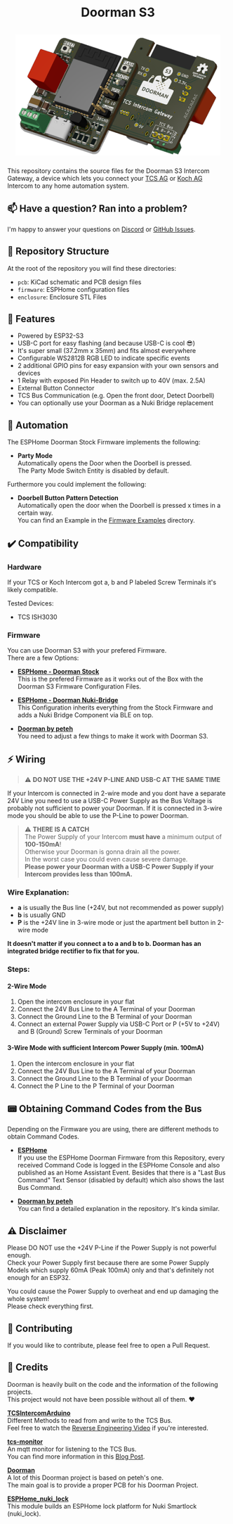 <h1 align="center">
    <br>
    Doorman S3
    <br>
    <br>
    <img src="docs/Doorman-S3-Title.png" alt="Doorman S3" height="275">
    <br>
</h1>

This repository contains the source files for the Doorman S3 Intercom Gateway, a device which lets you connect your [TCS AG](https://www.tcsag.de/) or [Koch AG](https://www.kochag.ch/) Intercom to any home automation system.

<!--
## 📦 Interested in buying one?

I still have some PCBs left. They are fully assembled and tested and come with ESPHome pre-Installed for direct integration and adoption into Home Assistant.

Feel free to contact me on [Discord](https://discord.gg/MMT4bxhQ68) or by [E-Mail](mailto:flo@azon.ai?subject=Doorman).
-->

## 📫 Have a question? Ran into a problem?

I'm happy to answer your questions on [Discord](https://discord.gg/MMT4bxhQ68) or [GitHub Issues](https://github.com/AzonInc/Doorman/issues).

## 🚩 Repository Structure

At the root of the repository you will find these directories:

- `pcb`: KiCad schematic and PCB design files
- `firmware`: ESPHome configuration files
- `enclosure`: Enclosure STL Files

## 🤖 Features

- Powered by ESP32-S3
- USB-C port for easy flashing (and because USB-C is cool 😎)
- It's super small (37.2mm x 35mm) and fits almost everywhere
- Configurable WS2812B RGB LED to indicate specific events
- 2 additional GPIO pins for easy expansion with your own sensors and devices
- 1 Relay with exposed Pin Header to switch up to 40V (max. 2.5A)
- External Button Connector
- TCS Bus Communication (e.g. Open the front door, Detect Doorbell)
- You can optionally use your Doorman as a Nuki Bridge replacement

## 🚀 Automation

The ESPHome Doorman Stock Firmware implements the following:
- **Party Mode**\
Automatically opens the Door when the Doorbell is pressed.\
The Party Mode Switch Entity is disabled by default.

Furthermore you could implement the following:
- **Doorbell Button Pattern Detection**\
Automatically open the door when the Doorbell is pressed x times in a certain way.\
You can find an Example in the [Firmware Examples](https://github.com/AzonInc/Doorman/tree/master/firmware/examples) directory.

## ✔️ Compatibility

### Hardware
If your TCS or Koch Intercom got a, b and P labeled Screw Terminals it's likely compatible.

Tested Devices:
- TCS ISH3030

### Firmware
You can use Doorman S3 with your prefered Firmware.\
There are a few Options:
- **[ESPHome - Doorman Stock](https://github.com/AzonInc/doorman/tree/master/firmware)**\
This is the prefered Firmware as it works out of the Box with the Doorman S3 Firmware Configuration Files.

- **[ESPHome - Doorman Nuki-Bridge](https://github.com/AzonInc/doorman/tree/master/firmware)**\
This Configuration inherits everything from the Stock Firmware and adds a Nuki Bridge Component via BLE on top.

- **[Doorman by peteh](https://github.com/peteh/doorman)**\
You need to adjust a few things to make it work with Doorman S3.

## ⚡ Wiring
>⚠️ **DO NOT USE THE +24V P-LINE AND USB-C AT THE SAME TIME**

If your Intercom is connected in 2-wire mode and you dont have a separate 24V Line you need to use a USB-C Power Supply as the Bus Voltage is probably not sufficient to power your Doorman. If it is connected in 3-wire mode you should be able to use the P-Line to power Doorman.

>⚠️ **THERE IS A CATCH**\
> The Power Supply of your Intercom **must have** a minimum output of **100-150mA**!\
> Otherwise your Doorman is gonna drain all the power.\
> In the worst case you could even cause severe damage.\
> **Please power your Doorman with a USB-C Power Supply if your Intercom provides less than 100mA.**


### Wire Explanation:
- **a** is usually the Bus line (+24V, but not recommended as power supply)
- **b** is usually GND
- **P** is the +24V line in 3-wire mode or just the apartment bell button in 2-wire mode

**It doesn't matter if you connect a to a and b to b. Doorman has an integrated bridge rectifier to fix that for you.**

### Steps:
#### 2-Wire Mode
1. Open the intercom enclosure in your flat
2. Connect the 24V Bus Line to the A Terminal of your Doorman
3. Connect the Ground Line to the B Terminal of your Doorman
4. Connect an external Power Supply via USB-C Port or P (+5V to +24V) and B (Ground) Screw Terminals of your Doorman

#### 3-Wire Mode with sufficient Intercom Power Supply (min. 100mA)
1. Open the intercom enclosure in your flat
2. Connect the 24V Bus Line to the A Terminal of your Doorman
3. Connect the Ground Line to the B Terminal of your Doorman
4. Connect the P Line to the P Terminal of your Doorman 

## 📟 Obtaining Command Codes from the Bus

Depending on the Firmware you are using, there are different methods to obtain Command Codes.

- **[ESPHome](https://github.com/AzonInc/doorman/tree/master/firmware)**\
If you use the ESPHome Doorman Firmware from this Repository, every received Command Code is logged in the ESPHome Console and also published as an Home Assistant Event. Besides that there is a "Last Bus Command" Text Sensor (disabled by default) which also shows the last Bus Command.

- **[Doorman by peteh](https://github.com/peteh/doorman)**\
You can find a detailed explanation in the repository. It's kinda similar.

<!--
## Manufacturing

-->

## ⚠️ Disclaimer

Please DO NOT use the +24V P-Line if the Power Supply is not powerful enough.\
Check your Power Supply first because there are some Power Supply Models which supply 60mA (Peak 100mA) only and that's definitely not enough for an ESP32.

You could cause the Power Supply to overheat and end up damaging the whole system!\
Please check everything first.

## 🙌 Contributing
If you would like to contribute, please feel free to open a Pull Request.

## 📜 Credits

Doorman is heavily built on the code and the information of the following projects.\
This project would not have been possible without all of them. ❤️

**[TCSIntercomArduino](https://github.com/atc1441/TCSintercomArduino)**\
Different Methods to read from and write to the TCS Bus.\
Feel free to watch the [Reverse Engineering Video](https://www.youtube.com/watch?v=xFLoauqj9yA&t=11s) if you're interested.

**[tcs-monitor](https://github.com/Syralist/tcs-monitor)**\
An mqtt monitor for listening to the TCS Bus.\
You can find more information in this [Blog Post](https://blog.syralist.de/posts/smarthome/klingel/).

**[Doorman](https://github.com/peteh/doorman)**\
A lot of this Doorman project is based on peteh's one.\
The main goal is to provide a proper PCB for his Doorman Project.

**[ESPHome_nuki_lock](https://github.com/uriyacovy/ESPHome_nuki_lock)**\
This module builds an ESPHome lock platform for Nuki Smartlock (nuki_lock).